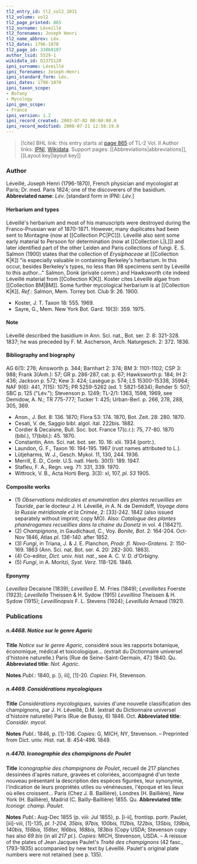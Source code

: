```yaml
---
tl2_entry_id: tl2_vol2_1031
tl2_volume: vol2
tl2_page_printed: 865
tl2_surname: Léveillé
tl2_forenames: Joseph Henri
tl2_name_abbrev: Lév.
tl2_dates: 1796-1870
tl2_page_id: 33069107
author_lsid: 5529-1
wikidata_id: Q1375120
ipni_surname: Léveillé
ipni_forenames: Joseph-Henri
ipni_standard_form: Lév.
ipni_dates: 1796-1870
ipni_taxon_scope: 
- Botany
- Mycology
ipni_geo_scope: 
- France
ipni_version: 1.2
ipni_record_created: 2003-07-02 00:00:00.0
ipni_record_modified: 2008-07-21 12:58:19.0
---
```


> [!cite] BHL link: this entry starts at [page 865](https://www.biodiversitylibrary.org/page/33069107) of TL-2 Vol. II
> Author links: [IPNI](https://www.ipni.org/a/5529-1), [Wikidata](https://www.wikidata.org/wiki/Q1375120). Support pages: [[Abbreviations|abbreviations]], [[Layout key|layout key]]

### Author

Léveillé, Joseph Henri (1796-1870), French physician and mycologist at Paris; Dr. med. Paris 1824; one of the discoverers of the basidium. 
**Abbreviated name**: *Lév.* \[standard form in IPNI: *Lév.*\]

#### Herbarium and types

Léveillé's herbarium and most of his manuscripts were destroyed during the Franco-Prussian war of 1870-1871. However, many duplicates had been sent to Montagne (now at [[Collection PC|PC]]). Léveillé also sent some early material to Persoon for determination (now at [[Collection L|L]]) and later identified part of the other Leiden and Paris collections of fungi. E. S. Salmon (1900) states that the collection of *Erysiphaceae* at [[Collection K|K]] "is especially valuable in containing Berkeley's herbarium. In this occur, besides Berkeley's types, no less than 98 specimens sent by Léveillé to this author..." Salmon, Donk (private comm.) and Hawksworth cite indeed Léveillé material from [[Collection K|K]]. Koster cites Léveillé algae from [[Collection BM|BM]]. Some further mycological herbarium is at [[Collection K|K]].
*Ref*.: Salmon, Mem. Torrey bot. Club 9: 26. 1900.
- Koster, J. T. Taxon 18: 555. 1969.
- Sayre, G., Mem. New York Bot. Gard. 19(3): 359. 1975.

#### Note

Léveillé described the basidium in Ann. Sci. nat., Bot. ser. 2: 8: 321-328. 1837; he was preceded by F. M. Ascherson, Arch. Naturgesch. 2: 372. 1836.

#### Bibliography and biography

AG 6(1): 276; Ainsworth p. 344; Barnhart 2: 374; BM 3: 1101-1102; CSP 3: 988; Frank 3(Anh.): 57; GR p. 286-287, cat. p. 67; Hawksworth p. 184; IH 2: 436; Jackson p. 572; Kew 3: 424; Lasègue p. 574; LS 15300-15338, 35964; NAF 9(6): 441, 7(15): 1075; PR 5259-5262 (ed. 1: 5821-5834); Rehder 5: 507; SBC p. 125 ("Lév."); Stevenson p. 1249; TL-2/1: 1363, 1598, 1969, see Demidow, A. N.; TR 775-777; Tucker 1: 425; Urban-Berl. p. 266, 278, 288, 305, 369.
- Anon., J. Bot. 8: 136. 1870; Flora 53: 174. 1870, Bot. Zeit. 28: 280. 1870.
- Cesati, V. de, Saggio bibl. algol. ital. 222bis. 1882.
- Cordier & Decaisne, Bull. Soc. bot. France 17(c.r.): 75, 77-80. 1870 (bibl.), 17(bibl.): 45. 1870.
- Constantin, Ann. Sci. nat. bot. ser. 10. 16: xlii. 1934 (portr.).
- Laundon, G. F., Taxon 16: 194-195. 1967 (rust names attributed to L.).
- Lütjeharms, W. J., Gesch. Mykol. 11, 130, 244. 1936.
- Merrill, E. D., Contr. U.S. natl. Herb. 30(1): 189. 1947.
- Stafleu, F. A., Regn. veg. 71: 331, 339. 1970.
- Wittrock, V. B., Acta Horti Berg. 3(3): xl, 107, *pl. 53* 1905.

#### Composite works

- (1) *Observations médicales et enumération des plantes recueillies en Tauride*, par le docteur J. H. Léveillé, *in* A. N. de Demidoff, *Voyage dans la Russie méridionale et la Crimée*, 2: \[33\]-242. 1842 (also issued separately without imprint; copy MO). Also: *Catalogue des plantes phanérogames recueillies dans la chaine du Donetz* in vol. 4 \[1842?\].
- (2) *Champignons*, in Gaudichaud, C., Voy. *Bonite, Bot*. 2: 164-204. Oct-Nov 1846, Atlas *pl. 136-140.* after 1852.
- (3) *Fungi*, in Triana, J. & J. E. Planchon, *Prodr. fl. Novo-Gratens.* 2: 150-169. 1863 (Ann. Sci. nat. Bot. ser. 4. 20: 282-300. 1863).
- (4) Co-editor, *Dict. univ. hist. nat.*, see A. C. V. D. d'Orbigny.
- (5) *Fungi*, in A. Moritzi, *Syst. Verz.* 118-126. 1846.

#### Eponymy

*Leveillea* Decaisne (1839); *Leveillea* E. M. Fries (1849); *Leveilleites* Foerste (1923); *Leveillella* Theissen & H. Sydow (1915) *Leveillina* Theissen & H. Sydow (1915); *Leveillinopsis* F. L. Stevens (1924); *Leveillula* Arnaud (1921).

### Publications

##### n.4468. Notice sur le genre Agaric

**Title**
*Notice sur le genre Agaric*, considéré sous les rapports botanique, économique, médical et toxicologique... (extrait du Dictionnaire universel d'histoire naturelle.) Paris (Rue de Seine-Saint-Germain, 47.) 1840. Qu.
**Abbreviated title**: *Not. Agaric*.

**Notes**
*Publ*.: 1840, p. \[i, iii\], \[1\]-20. *Copies*: FH, Stevenson.

##### n.4469. Considérations mycologiques

**Title**
*Considérations mycologiques*, suivies d'une nouvelle classification des champignons, par J. H. Léveillé, D.M. (extrait du Dictionnaire universel d'histoire naturelle) Paris (Rue de Bussy, 6) 1846. Oct.
**Abbreviated title**: *Considér. mycol.*

**Notes**
*Publ*.: 1846, p. \[1\]-136. *Copies*: G, MICH, NY, Stevenson. – Preprinted from Dict. univ. Hist. nat. 8: 454-496. 1849.

##### n.4470. Iconographie des champignons de Poulet

**Title**
*Iconographie des champignons de Poulet*, recueil de 217 planches dessinées d'après nature, gravées et coloriées, accompagné d'un texte nouveau présentant la description des espèces figurées, leur synonymie, l'indication de leurs propriétés utiles ou vénéneuses, l'époque et les lieux où elles croissent... Paris (Chez J. B. Baillière), Londres (H. Baillière), New York (H. Baillière), Madrid (C. Bailly-Baillière) 1855. Qu.
**Abbreviated title**: *Iconogr. champ. Paulet*.

**Notes**
*Publ*.: Aug-Dec 1855 (p. viii: Jul 1855), p. \[i-ii\], frontisp. portr. Paulet, \[iii\]-viii, \[1\]-135, *pl. 1-204, 35bis, 97bis, 100bis, 112bis, 122bis, 135bis, 139bis, 140bis, 156bis, 156ter, 166bis, 168bis, 183bis* (Copy USDA; Stevenson copy has also *69 bis* (in all *217 pl.*). *Copies*: MICH, Stevenson, USDA. – A reissue of the plates of Jean Jacques Paulet's *Traité des champignons* (42 fasc., 1793-1835) accompanied by new text by Léveillé. Paulet's original plate numbers were not retained (see p. 135).

